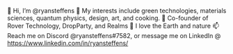 👋 Hi, I’m @ryansteffens
👀 My interests include green technologies, materials sciences, quantum physics, design, art, and cooking.
🌱 Co-founder of Rover Technology, DropParty, and Realms
💞️ I love the Earth and nature
📫 Reach me on Discord @ryansteffens#7582, or message me on LinkedIn @ https://www.linkedin.com/in/ryansteffens/
